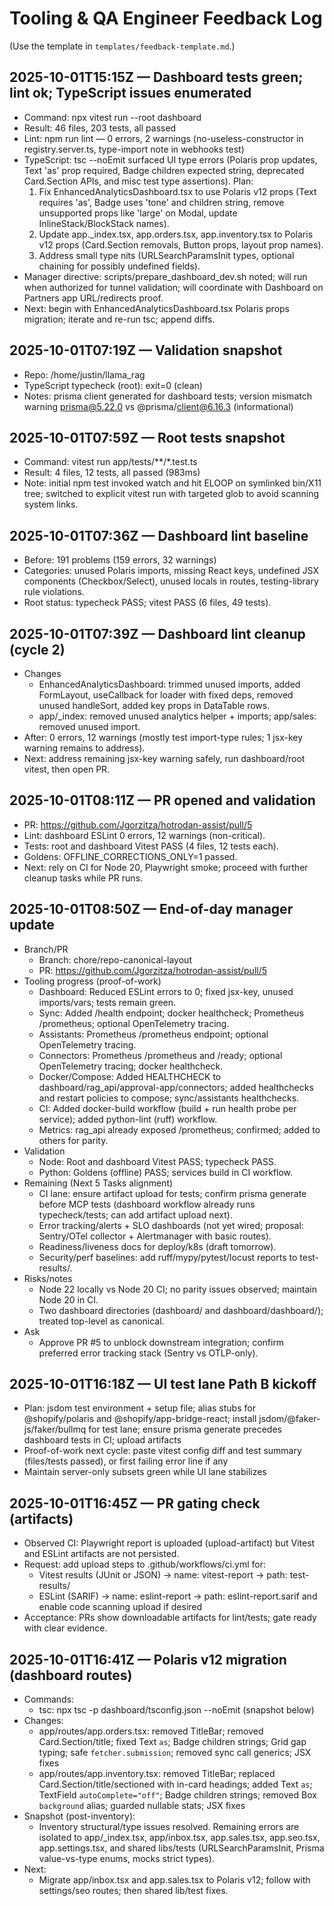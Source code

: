 # Tooling & QA Engineer Feedback Log

(Use the template in `templates/feedback-template.md`.)

## 2025-10-01T15:15Z — Dashboard tests green; lint ok; TypeScript issues enumerated
- Command: npx vitest run --root dashboard
- Result: 46 files, 203 tests, all passed
- Lint: npm run lint — 0 errors, 2 warnings (no-useless-constructor in registry.server.ts, type-import note in webhooks test)
- TypeScript: tsc --noEmit surfaced UI type errors (Polaris prop updates, Text 'as' prop required, Badge children expected string, deprecated Card.Section APIs, and misc test type assertions). Plan:
  1) Fix EnhancedAnalyticsDashboard.tsx to use Polaris v12 props (Text requires 'as', Badge uses 'tone' and children string, remove unsupported props like 'large' on Modal, update InlineStack/BlockStack names).
  2) Update app._index.tsx, app.orders.tsx, app.inventory.tsx to Polaris v12 props (Card.Section removals, Button props, layout prop names).
  3) Address small type nits (URLSearchParamsInit types, optional chaining for possibly undefined fields).
- Manager directive: scripts/prepare_dashboard_dev.sh noted; will run when authorized for tunnel validation; will coordinate with Dashboard on Partners app URL/redirects proof.
- Next: begin with EnhancedAnalyticsDashboard.tsx Polaris props migration; iterate and re-run tsc; append diffs.
## 2025-10-01T07:19Z — Validation snapshot
- Repo: /home/justin/llama_rag
- TypeScript typecheck (root): exit=0 (clean)
- Notes: prisma client generated for dashboard tests; version mismatch warning prisma@5.22.0 vs @prisma/client@6.16.3 (informational)

## 2025-10-01T07:59Z — Root tests snapshot
- Command: vitest run app/tests/**/*.test.ts
- Result: 4 files, 12 tests, all passed (983ms)
- Note: initial npm test invoked watch and hit ELOOP on symlinked bin/X11 tree; switched to explicit vitest run with targeted glob to avoid scanning system links.

## 2025-10-01T07:36Z — Dashboard lint baseline
- Before: 191 problems (159 errors, 32 warnings)
- Categories: unused Polaris imports, missing React keys, undefined JSX components (Checkbox/Select), unused locals in routes, testing-library rule violations.
- Root status: typecheck PASS; vitest PASS (6 files, 49 tests).

## 2025-10-01T07:39Z — Dashboard lint cleanup (cycle 2)
- Changes
  - EnhancedAnalyticsDashboard: trimmed unused imports, added FormLayout, useCallback for loader with fixed deps, removed unused handleSort, added key props in DataTable rows.
  - app/_index: removed unused analytics helper + imports; app/sales: removed unused import.
- After: 0 errors, 12 warnings (mostly test import-type rules; 1 jsx-key warning remains to address).
- Next: address remaining jsx-key warning safely, run dashboard/root vitest, then open PR.

## 2025-10-01T08:11Z — PR opened and validation
- PR: https://github.com/Jgorzitza/hotrodan-assist/pull/5
- Lint: dashboard ESLint 0 errors, 12 warnings (non-critical).
- Tests: root and dashboard Vitest PASS (4 files, 12 tests each).
- Goldens: OFFLINE_CORRECTIONS_ONLY=1 passed.
- Next: rely on CI for Node 20, Playwright smoke; proceed with further cleanup tasks while PR runs.

## 2025-10-01T08:50Z — End-of-day manager update
- Branch/PR
  - Branch: chore/repo-canonical-layout
  - PR: https://github.com/Jgorzitza/hotrodan-assist/pull/5
- Tooling progress (proof-of-work)
  - Dashboard: Reduced ESLint errors to 0; fixed jsx-key, unused imports/vars; tests remain green.
  - Sync: Added /health endpoint; docker healthcheck; Prometheus /prometheus; optional OpenTelemetry tracing.
  - Assistants: Prometheus /prometheus endpoint; optional OpenTelemetry tracing.
  - Connectors: Prometheus /prometheus and /ready; optional OpenTelemetry tracing; docker healthcheck.
  - Docker/Compose: Added HEALTHCHECK to dashboard/rag_api/approval-app/connectors; added healthchecks and restart policies to compose; sync/assistants healthchecks.
  - CI: Added docker-build workflow (build + run health probe per service); added python-lint (ruff) workflow.
  - Metrics: rag_api already exposed /prometheus; confirmed; added to others for parity.
- Validation
  - Node: Root and dashboard Vitest PASS; typecheck PASS.
  - Python: Goldens (offline) PASS; services build in CI workflow.
- Remaining (Next 5 Tasks alignment)
  - CI lane: ensure artifact upload for tests; confirm prisma generate before MCP tests (dashboard workflow already runs typecheck/tests; can add artifact upload next).
  - Error tracking/alerts + SLO dashboards (not yet wired; proposal: Sentry/OTel collector + Alertmanager with basic routes).
  - Readiness/liveness docs for deploy/k8s (draft tomorrow).
  - Security/perf baselines: add ruff/mypy/pytest/locust reports to test-results/.
- Risks/notes
  - Node 22 locally vs Node 20 CI; no parity issues observed; maintain Node 20 in CI.
  - Two dashboard directories (dashboard/ and dashboard/dashboard/); treated top-level as canonical.
- Ask
  - Approve PR #5 to unblock downstream integration; confirm preferred error tracking stack (Sentry vs OTLP-only).

## 2025-10-01T16:18Z — UI test lane Path B kickoff
- Plan: jsdom test environment + setup file; alias stubs for @shopify/polaris and @shopify/app-bridge-react; install jsdom/@faker-js/faker/bullmq for test lane; ensure prisma generate precedes dashboard tests in CI; upload artifacts
- Proof-of-work next cycle: paste vitest config diff and test summary (files/tests passed), or first failing error line if any
- Maintain server-only subsets green while UI lane stabilizes

## 2025-10-01T16:45Z — PR gating check (artifacts)
- Observed CI: Playwright report is uploaded (upload-artifact) but Vitest and ESLint artifacts are not persisted.
- Request: add upload steps to .github/workflows/ci.yml for:
  - Vitest results (JUnit or JSON) → name: vitest-report → path: test-results/
  - ESLint (SARIF) → name: eslint-report → path: eslint-report.sarif and enable code scanning upload if desired
- Acceptance: PRs show downloadable artifacts for lint/tests; gate ready with clear evidence.

## 2025-10-01T16:41Z — Polaris v12 migration (dashboard routes)
- Commands:
  - tsc: npx tsc -p dashboard/tsconfig.json --noEmit (snapshot below)
- Changes:
  - app/routes/app.orders.tsx: removed TitleBar; removed Card.Section/title; fixed Text `as`; Badge children strings; Grid gap typing; safe `fetcher.submission`; removed sync call generics; JSX fixes
  - app/routes/app.inventory.tsx: removed TitleBar; replaced Card.Section/title/sectioned with in-card headings; added Text `as`; TextField `autoComplete="off"`; Badge children strings; removed Box `background` alias; guarded nullable stats; JSX fixes
- Snapshot (post-inventory):
  - Inventory structural/type issues resolved. Remaining errors are isolated to app/_index.tsx, app/inbox.tsx, app.sales.tsx, app.seo.tsx, app.settings.tsx, and shared libs/tests (URLSearchParamsInit, Prisma value-vs-type enums, mocks strict types).
- Next:
  - Migrate app/inbox.tsx and app.sales.tsx to Polaris v12; follow with settings/seo routes; then shared lib/test fixes.
